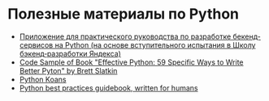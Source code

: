 # Полезные материалы по Python
- [Приложение для практического руководства по разработке бекенд-сервисов на Python (на основе вступительного испытания в Школу бэкенд‑разработки Яндекса)](https://github.com/alvassin/backendschool2019)
- [Code Sample of Book "Effective Python: 59 Specific Ways to Write Better Pyton" by Brett Slatkin](https://github.com/SigmaQuan/Better-Python-59-Ways)
- [Python Koans](https://github.com/gregmalcolm/python_koans)
- [Python best practices guidebook, written for humans](https://github.com/realpython/python-guide)
